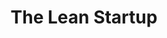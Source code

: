 ---
title: "The Lean Startup"
description: '10 tahun lebih ada di dunia teknologi internet, bekerja di perusahaan yang mengerjakan lebih dari 1500 project, hal yang saya pelajari adalah semuanya ingin menjadi startup, tapi semuanya tidak ingin menjadi lean startup. Gak ada MVP (product pertama biasanya sudah polished – penuh dengan fitur yang berasal dari asumsi founder tentang apa yang dibutuhkan customer), cycle BML (build, measure, learn) nya mandeg. Mungkin karena melakukan model di atas itu pahit, gak nyaman, dan dodgy. Dan mungkin itu juga yang membuat startup sukses itu sulit. Modelnya sengaja dibuat untuk tipe orang yang nyaman dan senang dengan "hei, saya salah".'
cover: "images/reading/the-lean-startup.jpeg"
publishDate: 2020-09-14
authors: "Eric Ries"
---